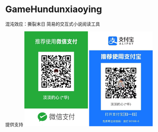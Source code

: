 # GameHundunxiaoying
混沌效应：撕裂末日
简易的交互式小说阅读工具




提供支持
<img src="https://github.com/lhDream/lhDream.github.io/blob/master/images/wechat.jpg" alt="123" width="200" height="300">    <img src="https://github.com/lhDream/lhDream.github.io/blob/master/images/pay.jpg" alt="123" width="200" height="300">
